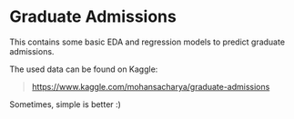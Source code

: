 # Graduate Admissions 
This contains some basic EDA and regression models to predict graduate admissions.

The used data can be found on Kaggle:

> https://www.kaggle.com/mohansacharya/graduate-admissions

Sometimes, simple is better :)
